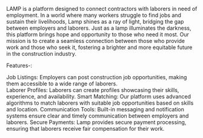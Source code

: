 LAMP is a platform designed to connect contractors with laborers in need of employment. In a world where many workers struggle to find jobs and sustain their livelihoods, Lamp shines as a ray of light, bridging the gap between employers and laborers. Just as a lamp illuminates the darkness, this platform brings hope and opportunity to those who need it most. Our mission is to create a seamless connection between those who provide work and those who seek it, fostering a brighter and more equitable future in the construction industry.

Features-:

Job Listings: Employers can post construction job opportunities, making them accessible to a wide range of laborers.     
Laborer Profiles: Laborers can create profiles showcasing their skills, experience, and availability.
Smart Matching: Our platform uses advanced algorithms to match laborers with suitable job opportunities based on skills and location.
Communication Tools: Built-in messaging and notification systems ensure clear and timely communication between employers and laborers.
Secure Payments: Lamp provides secure payment processing, ensuring that laborers receive fair compensation for their work.
